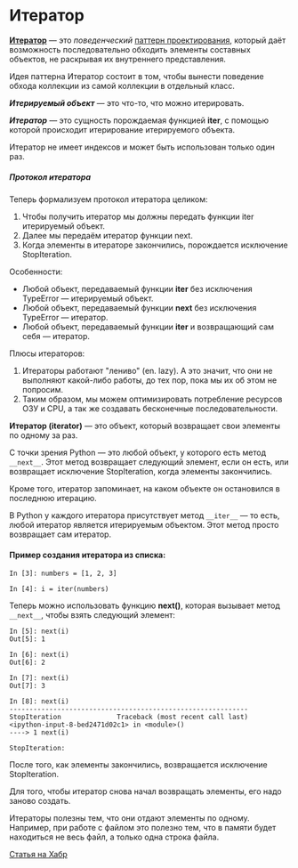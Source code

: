 # Итератор

[**Итератор**](https://refactoring.guru/ru/design-patterns/iterator) — это *поведенческий* 
[паттерн проектирования](Паттерн.md), который даёт возможность последовательно обходить элементы 
составных объектов, не раскрывая их внутреннего представления.

Идея паттерна Итератор состоит в том, чтобы вынести поведение обхода коллекции из самой коллекции 
в отдельный класс.

***Итерируемый объект*** — это что-то, что можно итерировать.

***Итератор*** — это сущность порождаемая функцией **iter**, с помощью которой происходит итерирование итерируемого объекта.

Итератор не имеет индексов и может быть использован только один раз.

##### Протокол итератора

Теперь формализуем протокол итератора целиком:

1. Чтобы получить итератор мы должны передать функции iter итерируемый объект.
2. Далее мы передаём итератор функции next.
3. Когда элементы в итераторе закончились, порождается исключение StopIteration.

Особенности:

- Любой объект, передаваемый функции **iter** без исключения TypeError — итерируемый объект.
- Любой объект, передаваемый функции **next** без исключения TypeError — итератор.
- Любой объект, передаваемый функции **iter** и возвращающий сам себя — итератор.

Плюсы итераторов:
1. Итераторы работают "лениво" (en. lazy). А это значит, что они не выполняют какой-либо работы, до тех пор, пока мы их об этом не попросим.
2. Таким образом, мы можем оптимизировать потребление ресурсов ОЗУ и CPU, а так же создавать бесконечные последовательности.


**Итератор (iterator)** — это объект, который возвращает свои элементы по одному за раз.

С точки зрения Python — это любой объект, у которого есть метод `__next__`. Этот метод возвращает следующий элемент, если он есть, или возвращает исключение StopIteration, когда элементы закончились.

Кроме того, итератор запоминает, на каком объекте он остановился в последнюю итерацию.

В Python у каждого итератора присутствует метод `__iter__` — то есть, 
любой итератор является итерируемым объектом. Этот метод просто возвращает сам итератор.

#### Пример создания итератора из списка:
```
In [3]: numbers = [1, 2, 3]

In [4]: i = iter(numbers)
```
Теперь можно использовать функцию **next()**, которая вызывает метод `__next__`, чтобы взять следующий элемент:
```
In [5]: next(i)
Out[5]: 1

In [6]: next(i)
Out[6]: 2

In [7]: next(i)
Out[7]: 3

In [8]: next(i)
------------------------------------------------------------
StopIteration              Traceback (most recent call last)
<ipython-input-8-bed2471d02c1> in <module>()
----> 1 next(i)

StopIteration:
```
После того, как элементы закончились, возвращается исключение StopIteration.

Для того, чтобы итератор снова начал возвращать элементы, его надо заново создать.

Итераторы полезны тем, что они отдают элементы по одному. Например, при работе с файлом это полезно тем, 
что в памяти будет находиться не весь файл, а только одна строка файла.

[Статья на Хабр](https://habr.com/ru/post/488112/)